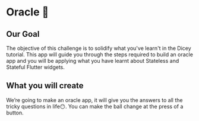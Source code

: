 # Oracle 👀
## Our Goal
The objective of this challenge is to solidify what you've learn't in the Dicey tutorial. This app will guide you through the steps required to build an oracle app and you will be applying what you have learnt about Stateless and Stateful Flutter widgets.

## What you will create
We’re going to make an oracle app, it will give you the answers to all the tricky questions in life😶. You can make the ball change at the press of a button.
